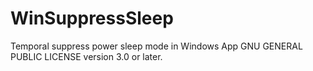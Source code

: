 # WinSuppressSleep
Temporal suppress power sleep mode in Windows App
GNU GENERAL PUBLIC LICENSE version 3.0 or later.

